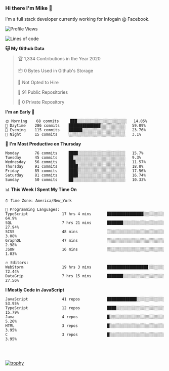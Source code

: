 ### Hi there I'm Mike 👋
I'm a full stack developer currently working for Infogain @ Facebook.

<!--START_SECTION:waka-->
![Profile Views](http://img.shields.io/badge/Profile%20Views-0-blue)

![Lines of code](https://img.shields.io/badge/From%20Hello%20World%20I%27ve%20Written-1.4%20million%20lines%20of%20code-blue)

**🐱 My Github Data** 

> 🏆 1,334 Contributions in the Year 2020
 > 
> 📦 0 Bytes Used in Github's Storage 
 > 
> 🚫 Not Opted to Hire
 > 
> 📜 91 Public Repositories
 > 
> 🔑 0 Private Repository 
 > 
**I'm an Early 🐤** 

```text
🌞 Morning    68 commits     ███░░░░░░░░░░░░░░░░░░░░░░   14.05% 
🌆 Daytime    286 commits    ██████████████░░░░░░░░░░░   59.09% 
🌃 Evening    115 commits    ██████░░░░░░░░░░░░░░░░░░░   23.76% 
🌙 Night      15 commits     ░░░░░░░░░░░░░░░░░░░░░░░░░   3.1%

```
📅 **I'm Most Productive on Thursday** 

```text
Monday       76 commits     ████░░░░░░░░░░░░░░░░░░░░░   15.7% 
Tuesday      45 commits     ██░░░░░░░░░░░░░░░░░░░░░░░   9.3% 
Wednesday    56 commits     ███░░░░░░░░░░░░░░░░░░░░░░   11.57% 
Thursday     91 commits     ████░░░░░░░░░░░░░░░░░░░░░   18.8% 
Friday       85 commits     ████░░░░░░░░░░░░░░░░░░░░░   17.56% 
Saturday     81 commits     ████░░░░░░░░░░░░░░░░░░░░░   16.74% 
Sunday       50 commits     ██░░░░░░░░░░░░░░░░░░░░░░░   10.33%

```


📊 **This Week I Spent My Time On** 

```text
⌚︎ Time Zone: America/New_York

💬 Programming Languages: 
TypeScript               17 hrs 4 mins       ████████████████░░░░░░░░░   64.9% 
SQL                      7 hrs 21 mins       ███████░░░░░░░░░░░░░░░░░░   27.94% 
SCSS                     48 mins             ░░░░░░░░░░░░░░░░░░░░░░░░░   3.08% 
GraphQL                  47 mins             ░░░░░░░░░░░░░░░░░░░░░░░░░   2.98% 
JSON                     16 mins             ░░░░░░░░░░░░░░░░░░░░░░░░░   1.03%

🔥 Editors: 
WebStorm                 19 hrs 3 mins       ██████████████████░░░░░░░   72.44% 
DataGrip                 7 hrs 15 mins       ███████░░░░░░░░░░░░░░░░░░   27.56%

```

**I Mostly Code in JavaScript** 

```text
JavaScript               41 repos            █████████████░░░░░░░░░░░░   53.95% 
TypeScript               12 repos            ████░░░░░░░░░░░░░░░░░░░░░   15.79% 
Java                     4 repos             █░░░░░░░░░░░░░░░░░░░░░░░░   5.26% 
HTML                     3 repos             █░░░░░░░░░░░░░░░░░░░░░░░░   3.95% 
C                        3 repos             █░░░░░░░░░░░░░░░░░░░░░░░░   3.95%

```



<!--END_SECTION:waka-->

##### &nbsp;
[![trophy](https://github-profile-trophy.vercel.app/?username=uptonm&theme=dracula)](https://github.com/ryo-ma/github-profile-trophy)
